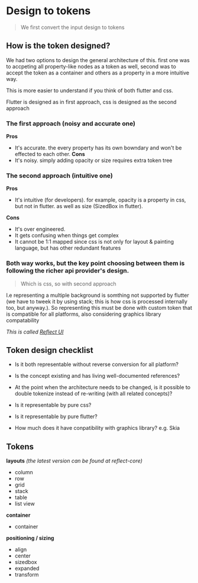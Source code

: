 # Design to tokens

> We first convert the input design to tokens

## How is the token designed?

We had two options to design the general architecture of this. first one was to accpeting all property-like nodes as a token as well, second was to accept the token as a container and others as a property in a more intuitive way.

This is more easier to understand if you think of both flutter and css.

Flutter is designed as in first approach, css is designed as the second approach

### The first approach (noisy and accurate one)

**Pros**

- It's accurate. the every property has its own bowndary and won't be effected to each other.
  **Cons**
- It's noisy. simply adding opacity or size requires extra token tree

### The second approach (intuitive one)

**Pros**

- It's intuitive (for developers). for example, opacity is a property in css, but not in flutter. as well as size (SizedBox in flutter).

**Cons**

- It's over engineered.
- It gets confusing when things get complex
- It cannot be 1:1 mapped since css is not only for layout & painting language, but has other redundant features

### Both way works, but the key point choosing between them is following the richer api provider's design.

> Which is css, so with second approach

I.e representing a multiple background is somthing not supported by flutter (we have to tweek it by using stack; this is how css is processed internally too, but anyway.). So representing this must be done with custom token that is compatible for all platforms, also considering graphics library compatability

_This is called [Reflect UI](https://reflect-ui.com)_

## Token design checklist

- Is it both representable without reverse conversion for all platform?

- Is the concept existing and has living well-documented references?

- At the point when the architecture needs to be changed, is it possible to double tokenize instead of re-writing (with all related concepts)?

- Is it representable by pure css?

- Is it representable by pure flutter?

- How much does it have conpatibility with graphics library? e.g. Skia

## Tokens

**layouts** _(the latest version can be found at reflect-core)_

- column
- row
- grid
- stack
- table
- list view

**container**

- container

**positioning / sizing**

- align
- center
- sizedbox
- expanded
- transform
